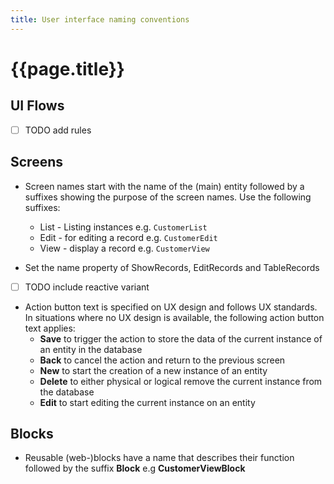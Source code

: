 ```yaml
---
title: User interface naming conventions
---
```


# {{page.title}}

## UI Flows

* [ ] TODO add rules

## Screens

* Screen names start with the name of the (main) entity followed by a suffixes showing the purpose of the screen names. Use the following suffixes:
    * List - Listing instances e.g. `CustomerList`
    * Edit - for editing a record e.g. `CustomerEdit`
    * View - display a record e.g. `CustomerView`

* Set the name property of ShowRecords, EditRecords and TableRecords
* [ ] TODO include reactive variant
* Action button text is specified on UX design and follows UX standards. In situations where no UX design is available, the following action button text applies:
    * **Save** to trigger the action to store the data of the current instance of an entity in the database
    * **Back** to cancel the action and return to the previous screen
    * **New** to start the creation of a new instance of an entity
    * **Delete** to either physical or logical remove the current instance from the database
    * **Edit** to start editing the current instance on an entity

## Blocks

* Reusable (web-)blocks have a name that describes their function followed by the suffix **Block** e.g **CustomerViewBlock**
